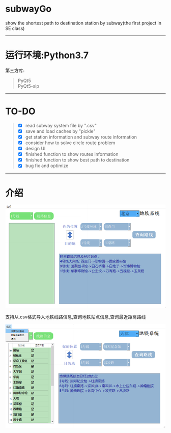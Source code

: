 # subwayGo
show the shortest path to destination station by subway(the first project in SE class)  

---
# 运行环境:Python3.7  
第三方库:  
> PyQt5  
> PyQt5-sip 
---

# TO-DO
>- [x] read subway system file by ".csv"  
>- [x] save and load caches by "pickle"  
>- [x] get station information and subway route information  
>- [x] consider how to solve circle route problem  
>- [x] design UI  
>- [x] finished function to show routes information  
>- [x] finished function to show best path to destination  
>- [x] bug fix and optimize  

---

# 介绍

![main](images/main.png)

支持从.csv格式导入地铁线路信息,查询地铁站点信息,查询最近距离路线

![tianjing](images/tianjing.png)